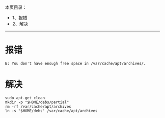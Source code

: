本页目录：
- 1、报错
- 2、解决

***

# 报错

```shell
E: You don't have enough free space in /var/cache/apt/archives/.
```

# 解决

```shell
sudo apt-get clean
mkdir -p "$HOME/debs/partial"
rm -rf /var/cache/apt/archives
ln -s "$HOME/debs" /var/cache/apt/archives
```

